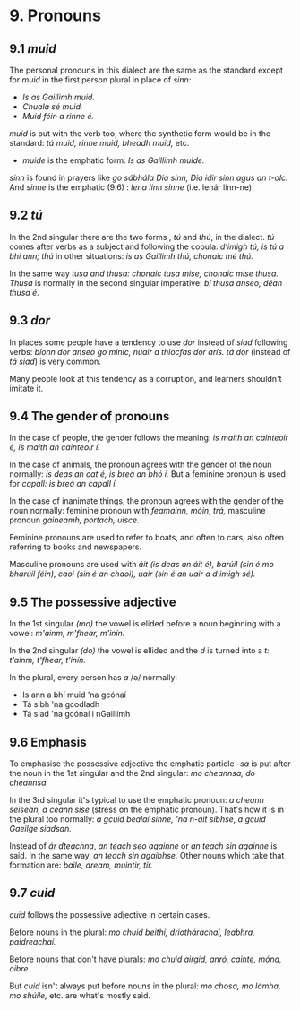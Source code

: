 # 9. Pronouns
## 9.1 *muid*
The personal pronouns in this dialect are the same as the standard except for *muid* in the first person plural in place of *sinn:*
+ *Is as Gaillimh muid.*
+ *Chuala sé muid.*
+ *Muid féin a rinne é.*

*muid* is put with the verb too, where the synthetic form would be in the standard: *tá muid, rinne muid, bheadh muid,* etc.
+ *muide* is the emphatic form: *Is as Gaillimh muide.*

*sinn* is found in prayers like *go sábhála Dia sinn, Dia idir sinn agus an t-olc.* And *sinne* is the emphatic (9.6) : *lena linn sinne* (i.e. lenár linn-ne).

## 9.2 *tú*
In the 2nd singular there are the two forms , *tú* and *thú*, in the dialect. *tú* comes after verbs as a subject and following the copula: *d'imigh tú, is tú a bhí ann; thú* in other situations: *is as Gaillimh thú, chonaic mé thú.*

In the same way *tusa and thusa: chonaic tusa mise, chonaic mise thusa. Thusa* is normally in the second singular imperative: *bí thusa anseo, déan thusa é.*

## 9.3 *dor*
In places some people have a tendency to use *dor* instead of *siad* following verbs: *bíonn dor anseo go minic, nuair a thiocfas dor arís.* *tá dor* (instead of *tá siad*) is very common.

Many people look at this tendency as a corruption, and learners shouldn't imitate it.

## 9.4 The gender of pronouns
In the case of people, the gender follows the meaning: *is maith an cainteoir é, is maith an cainteoir í.*

In the case of animals, the pronoun agrees with the gender of the noun normally: *is deas an cat é, is breá an bhó í.* But a feminine pronoun is used for *capall: is breá an capall í.*

In the case of inanimate things, the pronoun agrees with the gender of the noun normally: feminine pronoun with *feamainn, móin, trá,* masculine pronoun *gaineamh, portach, uisce.*

Feminine pronouns are used to refer to boats, and often to cars; also often referring to books and newspapers.

Masculine pronouns are used with *áit (is deas an áit é), barúil (sin é mo bharúil féin), caoi (sin é an chaoi), uair (sin é an uair a d'imigh sé).*

## 9.5 The possessive adjective
In the 1st singular *(mo)* the vowel is elided before a noun beginning with a vowel: *m'ainm, m'fhear, m'inín.*

In the 2nd singular *(do)* the vowel is ellided and the *d* is turned into a *t: t'ainm, t'fhear, t'inín.*

In the plural, every person has *a* /ə/ normally:
+ Is ann a bhí muid 'na gcónaí
+ Tá sibh 'na gcodladh
+ Tá siad 'na gcónaí i nGaillimh

## 9.6 Emphasis
To emphasise the possessive adjective the emphatic particle *-sa* is put after the noun in the 1st singular and the 2nd singular: *mo cheannsa, do cheannsa.*

In the 3rd singular it's typical to use the emphatic pronoun: *a cheann seisean, a ceann sise* (stress on the emphatic pronoun).  That's how it is in the plural too normally: *a gcuid bealaí sinne, 'na n-áit sibhse, a gcuid Gaeilge siadsan.*

Instead of *ár dteachna*, *an teach seo againne* or *an teach sin againne* is said. In the same way, *an teach sin agaibhse.* Other nouns which take that formation are: *baile, dream, muintir, tír.*

## 9.7 *cuid*
*cuid* follows the possessive adjective in certain cases.

Before nouns in the plural: *mo chuid beithí, driothárachaí, leabhra, paidreachaí.*

Before nouns that don't have plurals: *mo chuid airgid, anró, cainte, móna, oibre.*

But *cuid* isn't always put before nouns in the plural: *mo chosa, mo lámha, mo shúile,* etc. are what's mostly said.

